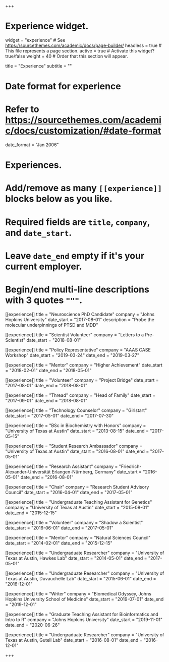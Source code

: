 +++
# Experience widget.
widget = "experience"  # See https://sourcethemes.com/academic/docs/page-builder/
headless = true  # This file represents a page section.
active = true  # Activate this widget? true/false
weight = 40  # Order that this section will appear.

title = "Experience"
subtitle = ""

# Date format for experience
#   Refer to https://sourcethemes.com/academic/docs/customization/#date-format
date_format = "Jan 2006"

# Experiences.
#   Add/remove as many `[[experience]]` blocks below as you like.
#   Required fields are `title`, `company`, and `date_start`.
#   Leave `date_end` empty if it's your current employer.
#   Begin/end multi-line descriptions with 3 quotes `"""`.

[[experience]]
title = "Neuroscience PhD Candidate"
company = "Johns Hopkins University"
date_start = "2017-08-01"
description = "Probe the molecular underpinnings of PTSD and MDD"

[[experience]]
title = "Scientist Volunteer"
company = "Letters to a Pre-Scientist"
date_start = "2018-08-01"

[[experience]]
title = "Policy Representative"
company = "AAAS CASE Workshop"
date_start =  "2019-03-24"
date_end = "2019-03-27"

[[experience]]
title = "Mentor"
company = "Higher Achievement"
date_start = "2018-02-01"
date_end = "2018-05-01"

[[experience]]
title = "Volunteer"
company = "Project Bridge"
date_start = "2017-08-01"
date_end = "2018-08-01"

[[experience]]
title = "Thread"
company = "Head of Family"
date_start = "2017-09-01"
date_end = "2018-08-01"

[[experience]]
title = "Technology Counselor"
company = "Girlstart"
date_start = "2017-05-01"
date_end = "2017-07-30"

[[experience]]
title = "BSc in Biochemistry with Honors"
company = "University of Texas at Austin"
date_start = "2013-08-15"
date_end = "2017-05-15"

[[experience]]
title = "Student Research Ambassador"
company = "University of Texas at Austin"
date_start = "2016-08-01"
date_end = "2017-05-01"

[[experience]]
title = "Research Assistant"
company = "Friedrich-Alexander-Universität Erlangen-Nürnberg, Germany"
date_start = "2016-05-01"
date_end = "2016-08-01"

[[experience]]
title = "Chair"
company = "Research Student Advisory Council"
date_start = "2016-04-01"
date_end = "2017-05-01"

[[experience]]
title = "Undergraduate Teaching Assistant for Genetics"
company = "University of Texas at Austin"
date_start = "2015-08-01"
date_end = "2015-12-15"

[[experience]]
title = "Volunteer"
company = "Shadow a Scientist"
date_start = "2016-06-01"
date_end = "2017-05-01"

[[experience]]
title = "Mentor"
company = "Natural Sciences Council"
date_start = "2014-02-01"
date_end = "2015-12-15"

[[experience]]
title = "Undergraduate Researcher"
company = "University of Texas at Austin, Hawkes Lab"
date_start = "2014-05-01"
date_end = "2017-05-01"

[[experience]]
title = "Undergraduate Researcher"
company = "University of Texas at Austin, Duvauchelle Lab"
date_start = "2015-06-01"
date_end = "2016-12-01"

[[experience]]
title = "Writer"
company = "Biomedical Odyssey, Johns Hopkins University School of Medicine"
date_start = "2019-07-01"
date_end = "2019-12-01"

[[experience]]
title = "Graduate Teaching Assistant for Bioinformatics and Intro to R"
company = "Johns Hopkins University"
date_start = "2019-11-01"
date_end = "2020-06-26"

[[experience]]
title = "Undergraduate Researcher"
company = "University of Texas at Austin, Gutell Lab"
date_start = "2016-08-01"
date_end = "2016-12-01"


+++
